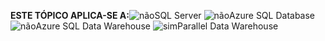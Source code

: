 <Token>**ESTE TÓPICO APLICA-SE A:**![não](media/no.png)SQL Server ![não](media/no.png)Azure SQL Database![não](media/no.png)Azure SQL Data Warehouse ![sim](media/yes.png)Parallel Data Warehouse </Token>

